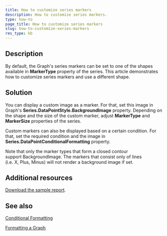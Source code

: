 ```yaml
---
title: How to customize series markers
description: How to customize series markers.
type: how-to
page_title: How to customize series markers
slug: how-to-customize-series-markers
res_type: kb
---
```

  
## Description

By default, the Graph's series markers can be set to one of the shapes available in **MarkerType** property of the series. This article demonstrates how to customize series markers and use a different shape.  
  
## Solution  
  
You can display a custom image as a marker. For that, set this image in Graph's **Series.DataPointStyle.BackgroundImage** property. Depending on the shape and the size of the custom marker, adjust **MarkerType** and **MarkerSize** properties of the series.  
  
Custom markers can also be displayed based on a certain condition. For that, set the required condition and the image in **Series.DataPointConditionalFormatting** property.  

Note that only the marker types that form a closed contour support BackgroundImage. The markers that consist only of lines (i.e. X, Plus, Minus) will not render a background image if set.  
    
## Additional resources
[Download the sample report](resources/graphcustommarkers.zip).

## See also 

[Conditional Formatting](../styling-conditional-formatting) 

[Formatting a Graph](../graphformatting)  
  


